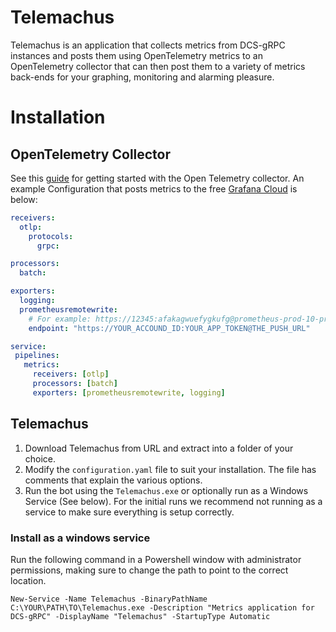 # Telemachus

Telemachus is an application that collects metrics from DCS-gRPC instances
and posts them using OpenTelemetry metrics to an OpenTelemetry collector that
can then post them to a variety of metrics back-ends for your graphing, monitoring
and alarming pleasure.

# Installation

## OpenTelemetry Collector

See this [guide](https://opentelemetry.io/docs/collector/) for getting started
with the Open Telemetry collector. An example Configuration that posts metrics
to the free [Grafana Cloud](http://grafana.com) is below:

```yaml
receivers:
  otlp:
    protocols:
      grpc:

processors:
  batch:

exporters:
  logging:
  prometheusremotewrite:
    # For example: https://12345:afakagwuefygkufg@prometheus-prod-10-prod-us-central-0.grafana.net/api/prom/push
    endpoint: "https://YOUR_ACCOUND_ID:YOUR_APP_TOKEN@THE_PUSH_URL"

service:
 pipelines:
   metrics:
     receivers: [otlp]
     processors: [batch]
     exporters: [prometheusremotewrite, logging]
```

## Telemachus

1. Download Telemachus from URL and extract into a folder of your choice.
2. Modify the `configuration.yaml` file to suit your installation. The file
   has comments that explain the various options.
3. Run the bot using the `Telemachus.exe` or optionally run as a Windows Service
   (See below). For the initial runs we recommend not running as a service
   to make sure everything is setup correctly.

### Install as a windows service

Run the following command in a Powershell window with administrator
permissions, making sure to change the path to point to the correct location.

```
New-Service -Name Telemachus -BinaryPathName C:\YOUR\PATH\TO\Telemachus.exe -Description "Metrics application for DCS-gRPC" -DisplayName "Telemachus" -StartupType Automatic
```
